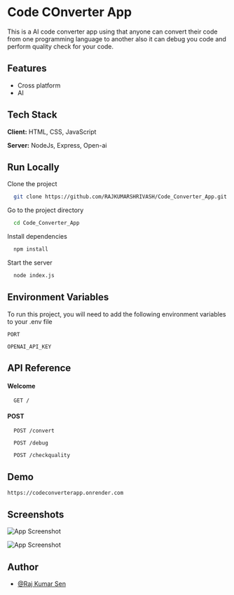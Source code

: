 # Code COnverter App

This is a AI code converter app using that anyone can convert their code from one programming language to another
also it can debug you code and perform quality check for your code.

## Features

- Cross platform
- AI

## Tech Stack

**Client:** HTML, CSS, JavaScript

**Server:** NodeJs, Express, Open-ai

## Run Locally

Clone the project

```bash
  git clone https://github.com/RAJKUMARSHRIVASH/Code_Converter_App.git
```

Go to the project directory

```bash
  cd Code_Converter_App
```

Install dependencies

```bash
  npm install
```

Start the server

```bash
  node index.js
```


## Environment Variables

To run this project, you will need to add the following environment variables to your .env file

`PORT`

`OPENAI_API_KEY`

## API Reference

#### Welcome 

```http
  GET /
```

#### POST

```http
  POST /convert
```
```http
  POST /debug
```
```http
  POST /checkquality
```

## Demo
```
https://codeconverterapp.onrender.com
```
## Screenshots

![App Screenshot](https://i.imgur.com/7W1Pxsm.png)

![App Screenshot](https://i.imgur.com/o2ETOrW.png)

## Author

- [@Raj Kumar Sen](https://github.com/RAJKUMARSHRIVASH)

